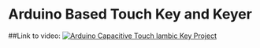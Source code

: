 # Arduino Based Touch Key and Keyer

##Link to video:
[![Arduino Capacitive Touch Iambic Key Project](https://img.youtube.com/vi/dliTvV1V4XU/0.jpg)](https://www.youtube.com/watch?v=dliTvV1V4XU)

